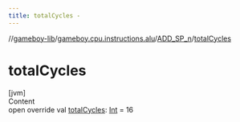 ```yaml
---
title: totalCycles -
---
```

//[gameboy-lib](../../index.md)/[gameboy.cpu.instructions.alu](../index.md)/[ADD_SP_n](index.md)/[totalCycles](total-cycles.md)



# totalCycles  
[jvm]  
Content  
open override val [totalCycles](total-cycles.md): [Int](https://kotlinlang.org/api/latest/jvm/stdlib/kotlin/-int/index.html) = 16  



